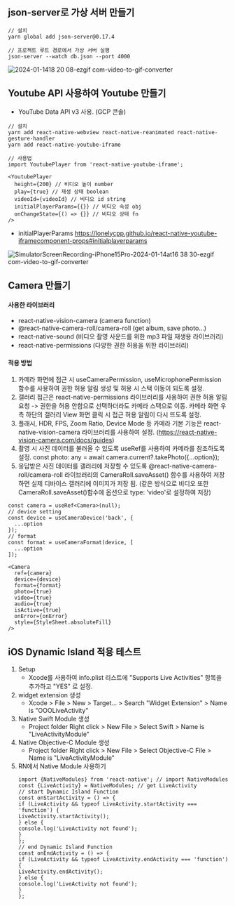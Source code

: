 ## json-server로 가상 서버 만들기

```
// 설치
yarn global add json-server@0.17.4
```

```
// 프로젝트 루트 경로에서 가상 서버 실행
json-server --watch db.json --port 4000
```

![2024-01-1418 20 08-ezgif com-video-to-gif-converter](https://github.com/timcodejs/rn-react-query-zustand/assets/46413981/46ccc2ba-f446-4208-8fb1-0c019fb6e45a)

## Youtube API 사용하여 Youtube 만들기

- YouTube Data API v3 사용. (GCP 콘솔)

```
// 설치
yarn add react-native-webview react-native-reanimated react-native-gesture-handler
yarn add react-native-youtube-iframe
```

```
// 사용법
import YoutubePlayer from 'react-native-youtube-iframe';

<YoutubePlayer
  height={200} // 비디오 높이 number
  play={true} // 재생 상태 boolean
  videoId={videoId} // 비디오 id string
  initialPlayerParams={{}} // 비디오 속성 obj
  onChangeState={() => {}} // 비디오 상태 fn
/>
```

- initialPlayerParams
  https://lonelycpp.github.io/react-native-youtube-iframecomponent-props#initialplayerparams

![SimulatorScreenRecording-iPhone15Pro-2024-01-14at16 38 30-ezgif com-video-to-gif-converter](https://github.com/timcodejs/rn-react-query-zustand/assets/46413981/954842d8-0109-49a7-84eb-599162ae7d51)

## Camera 만들기

#### 사용한 라이브러리

- react-native-vision-camera (camera function)
- @react-native-camera-roll/camera-roll (get album, save photo...)
- react-native-sound (비디오 촬영 사운드를 위한 mp3 파일 재생용 라이브러리)
- react-native-permissions (다양한 권한 허용을 위한 라이브러리)

#### 적용 방법

1. 카메라 화면에 접근 시 useCameraPermission, useMicrophonePermission 함수를 사용하여 권한 허용 알림 생성 및 허용 시 스택 이동이 되도록 설정.
2. 갤러리 접근은 react-native-permissions 라이브러리를 사용하여 권한 허용 알림 요청 -> 권한을 허용 안함으로 선택하더라도 카메라 스택으로 이동. 카메라 화면 우측 하단의 갤러리 View 화면 클릭 시 접근 허용 알림이 다시 뜨도록 설정.
3. 플래시, HDR, FPS, Zoom Ratio, Device Mode 등 카메라 기본 기능은 react-native-vision-camera 라이브러리를 사용하여 설정. (https://react-native-vision-camera.com/docs/guides)
4. 촬영 시 사진 데이터를 불러올 수 있도록 useRef를 사용하여 카메라를 참조하도록 설정.
   const photo: any = await camera.current?.takePhoto({...option});
5. 응답받은 사진 데이터를 갤러리에 저장할 수 있도록 @react-native-camera-roll/camera-roll 라이브러리의 CameraRoll.saveAsset() 함수를 사용하여 저장하면 실제 디바이스 갤러리에 이미지가 저장 됨.
   (같은 방식으로 비디오 또한 CameraRoll.saveAsset()함수에 옵션으로 type: 'video'로 설정하여 저장)

```
const camera = useRef<Camera>(null);
// device setting
const device = useCameraDevice('back', {
  ...option
});
// format
const format = useCameraFormat(device, [
  ...option
]);

<Camera
  ref={camera}
  device={device}
  format={format}
  photo={true}
  video={true}
  audio={true}
  isActive={true}
  onError={onError}
  style={StyleSheet.absoluteFill}
/>
```

## iOS Dynamic Island 적용 테스트

1. Setup
   - Xcode를 사용하여 info.plist 리스트에 "Supports Live Activities" 항목을 추가하고 "YES" 로 설정.
2. widget extension 생성
   - Xcode > File > New > Target... > Search "Widget Extension" > Name is "OOOLiveActivity"
3. Native Swift Module 생성
   - Project folder Right click > New File > Select Swift > Name is "LiveActivityModule"
4. Native Objective-C Module 생성
   - Project folder Right click > New File > Select Objective-C File > Name is "LiveActivityModule"
5. RN에서 Native Module 사용하기
   ```
   import {NativeModules} from 'react-native'; // import NativeModules
   const {LiveActivity} = NativeModules; // get LiveActivity
   // start Dynamic Island Function
   const onStartActivity = () => {
   if (LiveActivity && typeof LiveActivity.startActivity === 'function') {
   LiveActivity.startActivity();
   } else {
   console.log('LiveActivity not found');
   }
   };
   // end Dynamic Island Function
   const onEndActivity = () => {
   if (LiveActivity && typeof LiveActivity.endActivity === 'function') {
   LiveActivity.endActivity();
   } else {
   console.log('LiveActivity not found');
   }
   };
   ```

